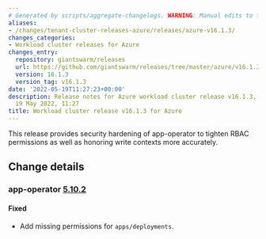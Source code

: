 ```yaml
---
# Generated by scripts/aggregate-changelogs. WARNING: Manual edits to this files will be overwritten.
aliases:
- /changes/tenant-cluster-releases-azure/releases/azure-v16.1.3/
changes_categories:
- Workload cluster releases for Azure
changes_entry:
  repository: giantswarm/releases
  url: https://github.com/giantswarm/releases/tree/master/azure/v16.1.3
  version: 16.1.3
  version_tag: v16.1.3
date: '2022-05-19T11:27:23+00:00'
description: Release notes for Azure workload cluster release v16.1.3, published on
  19 May 2022, 11:27
title: Workload cluster release v16.1.3 for Azure
---
```


This release provides security hardening of app-operator to tighten RBAC permissions as well as honoring write contexts more accurately.

## Change details


### app-operator [5.10.2](https://github.com/giantswarm/app-operator/releases/tag/v5.10.2)

#### Fixed
- Add missing permissions for `apps/deployments`.
